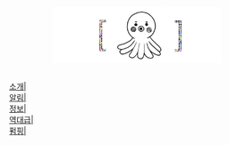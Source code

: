 <!DOCTYPE html>
<html>
<head>
    <div><a href="https://github.com/myriarm/1.html">
    <p align="center"><img border="0" src="main.png" title="개나대는 웹사이트" width="60%" /></p></a><div>
      <style>
        .navi {
          list-style:none;
          float:left;
          background-image: url("bar-01.png");
          width: 1300px;
          height: 80px;
        }

        .navi_li {
          float:left;
          margin:5px 200px 5px 10px;
          color: #ffffff;
          font-weight: bold;
          line-height: 70px;
        }

a:link {text-decoration:none; color: #ffffff}
a:visited {text-decoration:none; color: #ffffff}
a:active {text-decoration:none; color: #ffffff}
a:hover {text-decoration:none; color: #ffffff}
</style>
</head>
<body>
          <ul class="navi">
                    <li class="navi_li"><a href="https://www.naver.com">소개| </a></li>
                    <li class="navi_li"><a href="https://www.naver.com">알림| </a></li>
                    <li class="navi_li"><a href="https://www.naver.com">정보| </a></li>
                    <li class="navi_li"><a href="https://www.naver.com">역대급| </a></li>
                    <li class="navi_li"><a href="https://www.naver.com">펌핑| </a></li>
          </ul>
</body>
</html>
